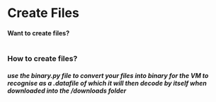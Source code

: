 # Create Files
#### Want to create files?

#
### How to create files?
##### use the binary.py file to convert your files into binary for the VM to recognise as a .datafile of which it will then decode by itself when downloaded into the /downloads folder
